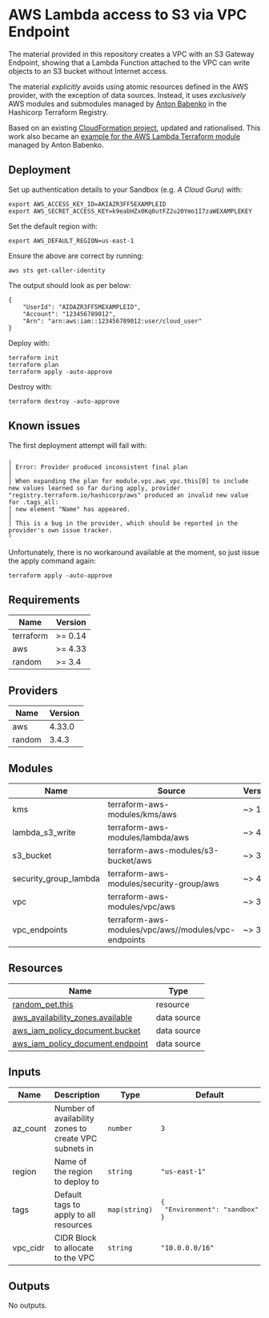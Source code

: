 # AWS Lambda access to S3 via VPC Endpoint

The material provided in this repository creates a VPC with an S3 Gateway Endpoint, showing that a Lambda Function attached to the VPC can write objects to an S3 bucket without Internet access.

The material *explicitly* avoids using atomic resources defined in the AWS provider, with the exception of data sources. Instead, it uses *exclusively* AWS modules and submodules managed by [Anton Babenko](https://registry.terraform.io/namespaces/antonbabenko) in the Hashicorp Terraform Registry.

Based on an existing [CloudFormation project](https://github.com/gford1000-aws/lambda_s3_access_using_vpc_endpoint), updated and rationalised. This work also became an [example for the AWS Lambda Terraform module](https://github.com/terraform-aws-modules/terraform-aws-lambda/tree/master/examples/with-vpc-s3-endpoint) managed by Anton Babenko.

## Deployment

Set up authentication details to your Sandbox (e.g. *A Cloud Guru*) with:
```commandline
export AWS_ACCESS_KEY_ID=AKIAZR3FF5EXAMPLEID
export AWS_SECRET_ACCESS_KEY=k9eabHZx0Kq0utFZ2u20Ymo1I7zaWEXAMPLEKEY
```

Set the default region with:
```commandline
export AWS_DEFAULT_REGION=us-east-1
```

Ensure the above are correct by running:
```commandline
aws sts get-caller-identity
```

The output should look as per below:
```commandline
{
    "UserId": "AIDAZR3FF5MEXAMPLEID",
    "Account": "123456789012",
    "Arn": "arn:aws:iam::123456789012:user/cloud_user"
}
```

Deploy with:
```commandline
terraform init
terraform plan
terraform apply -auto-approve
```

Destroy with:
```commandline
terraform destroy -auto-approve
```

## Known issues
The first deployment attempt will fail with:
```commandline
╷
│ Error: Provider produced inconsistent final plan
│
│ When expanding the plan for module.vpc.aws_vpc.this[0] to include new values learned so far during apply, provider "registry.terraform.io/hashicorp/aws" produced an invalid new value for .tags_all:
│ new element "Name" has appeared.
│
│ This is a bug in the provider, which should be reported in the provider's own issue tracker.
╵
```

Unfortunately, there is no workaround available at the moment, so just issue the apply command again:
```commandline
terraform apply -auto-approve
```

<!-- BEGIN_TF_DOCS -->
## Requirements

| Name | Version |
|------|---------|
| terraform | >= 0.14 |
| aws | >= 4.33 |
| random | >= 3.4 |

## Providers

| Name | Version |
|------|---------|
| aws | 4.33.0 |
| random | 3.4.3 |

## Modules

| Name | Source | Version |
|------|--------|---------|
| kms | terraform-aws-modules/kms/aws | ~> 1.0 |
| lambda_s3_write | terraform-aws-modules/lambda/aws | ~> 4.0 |
| s3_bucket | terraform-aws-modules/s3-bucket/aws | ~> 3.0 |
| security_group_lambda | terraform-aws-modules/security-group/aws | ~> 4.0 |
| vpc | terraform-aws-modules/vpc/aws | ~> 3.0 |
| vpc_endpoints | terraform-aws-modules/vpc/aws//modules/vpc-endpoints | ~> 3.0 |

## Resources

| Name | Type |
|------|------|
| [random_pet.this](https://registry.terraform.io/providers/hashicorp/random/latest/docs/resources/pet) | resource |
| [aws_availability_zones.available](https://registry.terraform.io/providers/hashicorp/aws/latest/docs/data-sources/availability_zones) | data source |
| [aws_iam_policy_document.bucket](https://registry.terraform.io/providers/hashicorp/aws/latest/docs/data-sources/iam_policy_document) | data source |
| [aws_iam_policy_document.endpoint](https://registry.terraform.io/providers/hashicorp/aws/latest/docs/data-sources/iam_policy_document) | data source |

## Inputs

| Name | Description | Type | Default | Required |
|------|-------------|------|---------|:--------:|
| az_count | Number of availability zones to create VPC subnets in | `number` | `3` | no |
| region | Name of the region to deploy to | `string` | `"us-east-1"` | no |
| tags | Default tags to apply to all resources | `map(string)` | <pre>{<br>  "Environment": "sandbox"<br>}</pre> | no |
| vpc_cidr | CIDR Block to allocate to the VPC | `string` | `"10.0.0.0/16"` | no |

## Outputs

No outputs.
<!-- END_TF_DOCS -->
